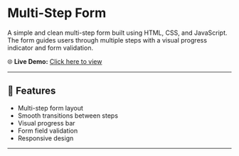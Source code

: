 # Multi-Step Form

A simple and clean multi-step form built using HTML, CSS, and JavaScript. The form guides users through multiple steps with a visual progress indicator and form validation.

🌐 **Live Demo:** [Click here to view](https://mohdshadabdev.github.io/Multi-step-form/)

---

## 🚀 Features

- Multi-step form layout
- Smooth transitions between steps
- Visual progress bar
- Form field validation
- Responsive design

---
